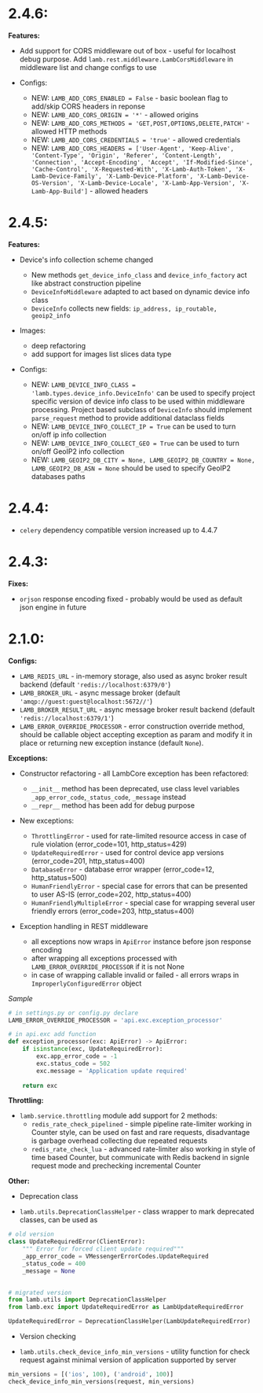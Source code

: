 # 2.4.6:

**Features:**
* Add support for CORS middleware out of box - useful for localhost debug purpose. Add `lamb.rest.middleware.LambCorsMiddleware` in middleware list and change configs to use

* Configs:
  - NEW: `LAMB_ADD_CORS_ENABLED = False` - basic boolean flag to add/skip CORS headers in reponse
  - NEW: `LAMB_ADD_CORS_ORIGIN = '*'` - allowed origins
  - NEW: `LAMB_ADD_CORS_METHODS = 'GET,POST,OPTIONS,DELETE,PATCH'` - allowed HTTP methods 
  - NEW: `LAMB_ADD_CORS_CREDENTIALS = 'true'` - allowed credentials 
  - NEW: `LAMB_ADD_CORS_HEADERS = ['User-Agent', 'Keep-Alive', 'Content-Type', 'Origin', 'Referer', 'Content-Length', 'Connection', 'Accept-Encoding', 'Accept', 'If-Modified-Since', 'Cache-Control', 'X-Requested-With', 'X-Lamb-Auth-Token', 'X-Lamb-Device-Family', 'X-Lamb-Device-Platform', 'X-Lamb-Device-OS-Version', 'X-Lamb-Device-Locale', 'X-Lamb-App-Version', 'X-Lamb-App-Build']` - allowed headers


# 2.4.5:

**Features:**

* Device's info collection scheme changed
  - New methods `get_device_info_class` and `device_info_factory` act like abstract construction pipeline
  - `DeviceInfoMiddleware` adapted to act based on dynamic device info class
  - `DeviceInfo` collects new fields: `ip_address, ip_routable, geoip2_info`

* Images:
  - deep refactoring
  - add support for images list slices data type

* Configs:
  - NEW: `LAMB_DEVICE_INFO_CLASS = 'lamb.types.device_info.DeviceInfo'`  can be used to specify project specific version of device info class to be used within middleware processing. Project based subclass of `DeviceInfo` should implement `parse_request` method to provide additional dataclass fields
  - NEW: `LAMB_DEVICE_INFO_COLLECT_IP = True` can be used to turn on/off ip info collection
  - NEW: `LAMB_DEVICE_INFO_COLLECT_GEO = True` can be used to turn on/off GeoIP2 info collection
  - NEW: `LAMB_GEOIP2_DB_CITY = None, LAMB_GEOIP2_DB_COUNTRY = None, LAMB_GEOIP2_DB_ASN = None` should be used to specify GeoIP2 databases paths 

# 2.4.4:

* `celery` dependency compatible version increased up to 4.4.7
  
# 2.4.3:

**Fixes:**

* `orjson` response encoding fixed - probably would be used as default json engine in future 
 

# 2.1.0:

**Configs:**

* `LAMB_REDIS_URL` - in-memory storage, also used as async broker result backend (default `'redis://localhost:6379/0'`)
* `LAMB_BROKER_URL` - async message broker (default `'amqp://guest:guest@localhost:5672//'`)
* `LAMB_BROKER_RESULT_URL` - async message broker result backend (default `'redis://localhost:6379/1'`)
* `LAMB_ERROR_OVERRIDE_PROCESSOR` - error construction override method, should be callable object accepting exception as param and modify it in place or returning new exception instance (default `None`). 

**Exceptions:**

* Constructor refactoring - all LambCore exception has been refactored:
  - `__init__` method has been deprecated, use class level variables `_app_error_code`,`_status_code`, `_message` instead
  - `__repr__` method has been add for debug purpose
* New exceptions:
  -  `ThrottlingError` - used for rate-limited resource access in case of rule violation (error_code=101, http_status=429)
  -  `UpdateRequiredError` - used for control device app versions (error_code=201, http_status=400)
  -  `DatabaseError` - database error wrapper (error_code=12, http_status=500)
  -  `HumanFriendlyError` - special case for errors that can be presented to user AS-IS (error_code=202, http_status=400)
  -  `HumanFriendlyMultipleError` - special case for wrapping several user friendly errors (error_code=203, http_status=400)

* Exception handling in REST middleware
  -  all exceptions now wraps in `ApiError` instance before json response encoding
  -  after wrapping all exceptions processed with `LAMB_ERROR_OVERRIDE_PROCESSOR` if it is not None
  -  in case of wrapping callable invalid or failed - all errors wraps in `ImproperlyConfiguredError` object

*Sample*  

```python
# in settings.py or config.py declare
LAMB_ERROR_OVERRIDE_PROCESSOR = 'api.exc.exception_processor'

# in api.exc add function
def exception_processor(exc: ApiError) -> ApiError:
    if isinstance(exc, UpdateRequiredError):
        exc.app_error_code = -1
        exc.status_code = 502
        exc.message = 'Application update required'
        
    return exc
```

**Throttling:**

* `lamb.service.throttling` module add support for 2 methods:
	- `redis_rate_check_pipelined` - simple pipeline rate-limiter working in Counter style, can be used on fast and rare requests, disadvantage is garbage overhead collecting due repeated requests
	- `redis_rate_check_lua` - advanced rate-limiter also working in style of time based Counter, but communicate with Redis backend in signle request mode and prechecking incremental Counter

**Other:**

* Deprecation class 
 - `lamb.utils.DeprecationClassHelper` - class wrapper to mark deprecated classes, can be used as

```python
# old version
class UpdateRequiredError(ClientError):
    """ Error for forced client update required"""
    _app_error_code = VMessengerErrorCodes.UpdateRequired
    _status_code = 400
    _message = None
    

# migrated version
from lamb.utils import DeprecationClassHelper
from lamb.exc import UpdateRequiredError as LambUpdateRequiredError

UpdateRequiredError = DeprecationClassHelper(LambUpdateRequiredError)
```

* Version checking
 - `lamb.utils.check_device_info_min_versions` - utility function for check request against minimal version of application supported by server

```python
min_versions = [('ios', 100), ('android', 100)]
check_device_info_min_versions(request, min_versions)
```

